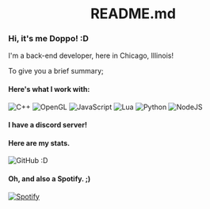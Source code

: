 <h1 div align="center">README.md</div> 


### Hi, it's me Doppo! :D 



I'm a back-end developer, here in Chicago, Illinois!



To give you a brief summary;

#### Here's what I work with:

![C++](https://img.shields.io/badge/c++-%2300599C.svg?style=for-the-badge&logo=c%2B%2B&logoColor=white)
![OpenGL](https://img.shields.io/badge/OpenGL-%23FFFFFF.svg?style=for-the-badge&logo=opengl)
![JavaScript](https://img.shields.io/badge/javascript-%23323330.svg?style=for-the-badge&logo=javascript&logoColor=%23F7DF1E)
![Lua](https://img.shields.io/badge/lua-%232C2D72.svg?style=for-the-badge&logo=lua&logoColor=white)
![Python](https://img.shields.io/badge/python-3670A0?style=for-the-badge&logo=python&logoColor=ffdd54)
![NodeJS](https://img.shields.io/badge/node.js-6DA55F?style=for-the-badge&logo=node.js&logoColor=white)


#### I have a discord server!









#### Here are my stats.

![GitHub :D](https://github-readme-stats.vercel.app/api?username=poet5&show_icons=true&theme=dracula)  







#### Oh, and also a Spotify.  ;)


[![Spotify](https://novatorem-j4iwtdeag-poet5.vercel.app/api/spotify)](https://open.spotify.com/user/vj6dymtvb454gh0u20hulgppw)












